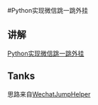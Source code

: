 #Python实现微信跳一跳外挂

## 讲解

[Python实现微信跳一跳外挂](https://www.orztu.com/post/wechatjump/)

## Tanks

思路来自[WechatJumpHelper](https://github.com/xushanmeng/WechatJumpHelper)
